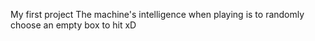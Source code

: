 My first project
The machine's intelligence when playing is to randomly choose an empty box to hit xD
